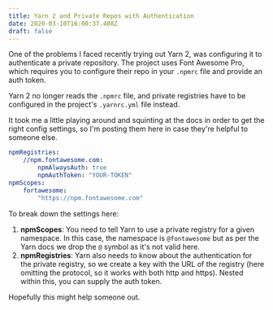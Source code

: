```yaml
---
title: Yarn 2 and Private Repos with Authentication
date: 2020-03-10T16:00:37.408Z
draft: false
---
```

One of the problems I faced recently trying out Yarn 2, was configuring it to authenticate a private repository. The project uses Font Awesome Pro, which requires you to configure their repo in your `.npmrc` file and provide an auth token.

Yarn 2 no longer reads the `.npmrc` file, and private registries have to be configured in the project's `.yarnrc.yml` file instead.

It took me a little playing around and squinting at the docs in order to get the right config settings, so I'm posting them here in case they're helpful to someone else.

```yml
npmRegistries:
    //npm.fontawesome.com:
        npmAlwaysAuth: true
        npmAuthToken: "YOUR-TOKEN"
npmScopes:
    fortawesome:
        "https://npm.fontawesome.com"
```

To break down the settings here:

1. **npmScopes**: You need to tell Yarn to use a private registry for a given namespace. In this case, the namespace is `@fontawesome` but as per the Yarn docs we drop the `@` symbol as it's not valid here.
2. **npmRegistries**: Yarn also needs to know about the authentication for the private registry, so we create a key with the URL of the registry (here omitting the protocol, so it works with both http and https). Nested within this, you can supply the auth token.

Hopefully this might help someone out.
